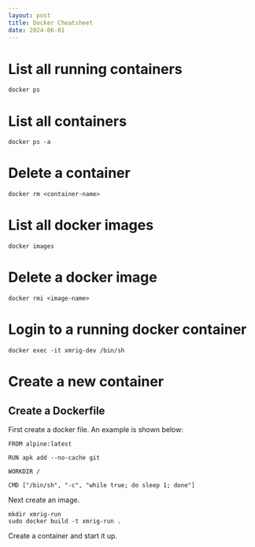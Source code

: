 ```yaml
---
layout: post
title: Docker Cheatsheet
date: 2024-06-01
---
```


# List all running containers
```
docker ps
```

# List all containers
```
docker ps -a
```

# Delete a container
```
docker rm <container-name>
```

# List all docker images
```
docker images
```

# Delete a docker image
```
docker rmi <image-name>
```
# Login to a running docker container
```
docker exec -it xmrig-dev /bin/sh
```

# Create a new container

## Create a Dockerfile
First create a docker file. An example is shown below:
```
FROM alpine:latest

RUN apk add --no-cache git 

WORKDIR /

CMD ["/bin/sh", "-c", "while true; do sleep 1; done"]
```
Next create an image.
```
mkdir xmrig-run
sudo docker build -t xmrig-run .
```
Create a container and start it up.






